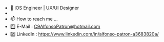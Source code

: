 - 🍎 iOS Engineer | UX/UI Designer 
- 
- 📫 How to reach me ... 
- 1️⃣ E-Mail : C9AlfonsoPatron@hotmail.com 
- 2️⃣ LinkedIn : https://www.linkedin.com/in/alfonso-patron-a3683820a/
